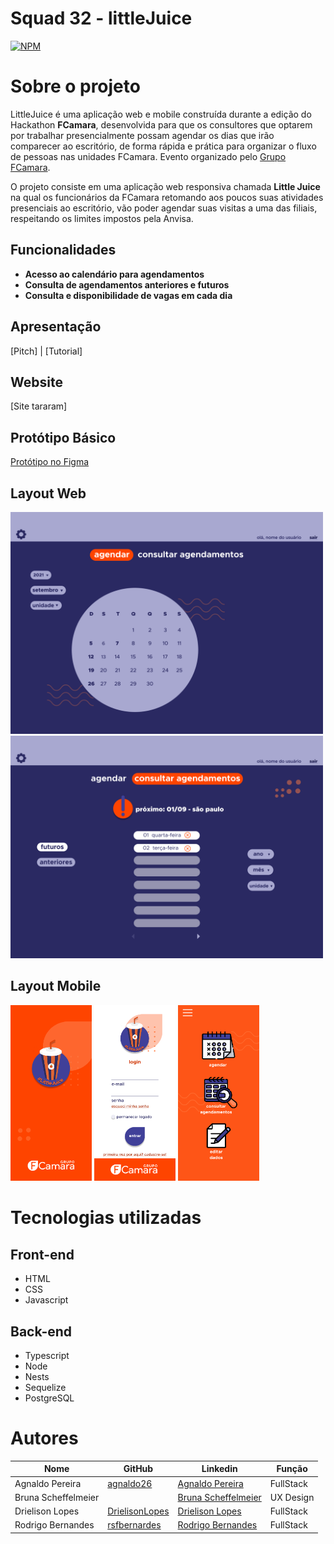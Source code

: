 # Squad 32 - littleJuice
[![NPM](https://img.shields.io/npm/l/react)](https://github.com/fcamasquad3/calculadora-mecanica/blob/main/LICENSE)

# Sobre o projeto

LittleJuice é uma aplicação web e mobile construída durante a edição do Hackathon **FCamara**, desenvolvida para que os consultores que optarem por trabalhar presencialmente possam agendar os dias que irão comparecer ao escritório, de forma rápida e prática para organizar o fluxo de pessoas nas unidades FCamara.
Evento organizado pelo [Grupo FCamara](https://www.fcamara.com.br/ "Site da FCamara").

O projeto consiste em uma aplicação web responsiva chamada **Little Juice** na qual os funcionários da FCamara retomando aos poucos suas atividades presenciais ao escritório, vão poder agendar suas visitas a uma das filiais, respeitando os limites impostos pela Anvisa.

## Funcionalidades
   - **Acesso ao calendário para agendamentos**
   - **Consulta de agendamentos anteriores e futuros**
   - **Consulta e disponibilidade de vagas em cada dia**  
   
## Apresentação
[Pitch] | [Tutorial]
## Website

[Site tararam]

## Protótipo Básico

[Protótipo no Figma](https://www.figma.com/file/Z4mRu2qAWZPy84EZP8oRfQ/LittleJuice?node-id=0%3A1)

## Layout Web
<img src="./frontend/assets/github/agendamento.png" width="500px" title="agendamento">
<img src="./frontend/assets/github/consulta.png" width="500px" title="consulta">

## Layout Mobile
<img src="./frontend/assets/github/loading page.png" width="130px" title="loading page">
<img src="./frontend/assets/github/login.png" width="130px" title="login">
<img src="./frontend/assets/github/principal.png" width="130px" title="principal">

# Tecnologias utilizadas 
## Front-end
- HTML 
- CSS
- Javascript

## Back-end
- Typescript
- Node
- Nests
- Sequelize
- PostgreSQL

# Autores

Nome   | GitHub | Linkedin | Função
--------- | ------ | -------- | -----------
Agnaldo Pereira | [agnaldo26](https://github.com/agnaldo26) | [Agnaldo Pereira](https://www.linkedin.com/in/agnaldo-pereira-de-souza-silva-filho-8823081a6/) | FullStack 
Bruna Scheffelmeier | []() | [Bruna Scheffelmeier](https://www.linkedin.com/in/bruna-scheffelmeier-197285219/) | UX Design
Drielison Lopes | [DrielisonLopes](https://github.com/DrielisonLopes) | [Drielison Lopes](https://www.linkedin.com/in/drielison-lopes/) | FullStack
Rodrigo Bernandes | [rsfbernardes](https://github.com/rsfbernardes) | [Rodrigo Bernandes](https://www.linkedin.com/in/rodrigobernardes10/) | FullStack
